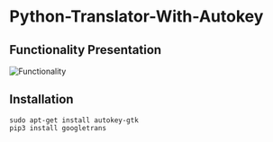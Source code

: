 # Python-Translator-With-Autokey

## Functionality Presentation

![Functionality](https://github.com/pefbrute/Python-Translator-With-Autokey-googletrans/blob/main/cut_How%20Does%20A%20Translator%20Work%20Using%20Python.gif)

## Installation

```
sudo apt-get install autokey-gtk
pip3 install googletrans
```

